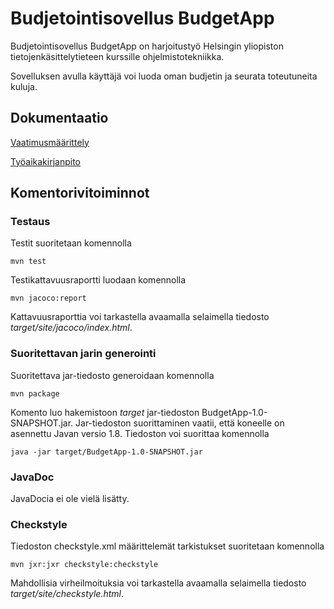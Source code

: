 # Budjetointisovellus BudgetApp 

Budjetointisovellus BudgetApp on harjoitustyö Helsingin yliopiston tietojenkäsittelytieteen kurssille ohjelmistotekniikka.

Sovelluksen avulla käyttäjä voi luoda oman budjetin ja seurata toteutuneita kuluja. 

## Dokumentaatio

[Vaatimusmäärittely](dokumentointi/vaatimusmaarittely.md)

[Työaikakirjanpito](dokumentointi/tyoaikakirjanpito.md)

## Komentorivitoiminnot

### Testaus
Testit suoritetaan komennolla
```
mvn test 
```

Testikattavuusraportti luodaan komennolla 
```
mvn jacoco:report
```

Kattavuusraporttia voi tarkastella avaamalla selaimella tiedosto *target/site/jacoco/index.html*.

### Suoritettavan jarin generointi
Suoritettava jar-tiedosto generoidaan komennolla
```
mvn package
```
Komento luo hakemistoon *target* jar-tiedoston BudgetApp-1.0-SNAPSHOT.jar. Jar-tiedoston suorittaminen vaatii, että koneelle on asennettu Javan versio 1.8. Tiedoston voi suorittaa komennolla
```
java -jar target/BudgetApp-1.0-SNAPSHOT.jar
```

### JavaDoc
JavaDocia ei ole vielä lisätty.

### Checkstyle
Tiedoston checkstyle.xml määrittelemät tarkistukset suoritetaan komennolla
```
mvn jxr:jxr checkstyle:checkstyle
```
Mahdollisia virheilmoituksia voi tarkastella avaamalla selaimella tiedosto *target/site/checkstyle.html*.
